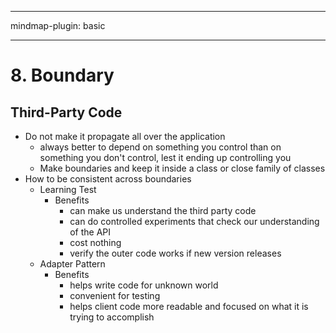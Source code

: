 
---

mindmap-plugin: basic

---

    
# 8. Boundary
## Third-Party Code
- Do not make it propagate all over the application
  - always better to depend on something you control than on something you don't control, lest it ending up controlling you
  - Make boundaries and keep it inside a class or close family of classes
- How to be consistent across boundaries
  - Learning Test
    - Benefits
      - can make us understand the third party code
      - can do controlled experiments that check our understanding of the API
      - cost nothing
      - verify the outer code works if new version releases
  - Adapter Pattern
    - Benefits
      - helps write code for unknown world
      - convenient for testing
      - helps client code more readable and focused on what it is trying to accomplish